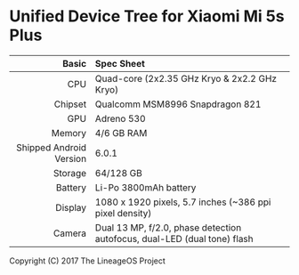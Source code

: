 Unified Device Tree for Xiaomi Mi 5s Plus
=========================================

Basic   | Spec Sheet
-------:|:-------------------------
CPU     | Quad-core (2x2.35 GHz Kryo & 2x2.2 GHz Kryo)
Chipset | Qualcomm MSM8996 Snapdragon 821
GPU     | Adreno 530
Memory  | 4/6 GB RAM
Shipped Android Version | 6.0.1
Storage | 64/128 GB
Battery | Li-Po 3800mAh battery
Display | 1080 x 1920 pixels, 5.7 inches (~386 ppi pixel density)
Camera  | Dual 13 MP, f/2.0, phase detection autofocus, dual-LED (dual tone) flash

Copyright (C) 2017 The LineageOS Project
